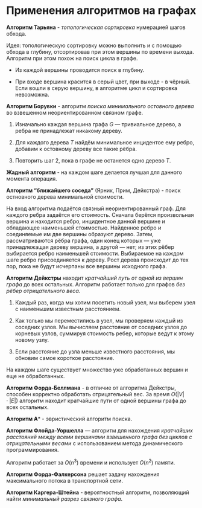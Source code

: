 # Применения алгоритмов на графах

**Алгоритм Тарьяна** - _топологическая сортировка_ нумерацией шагов обхода.

Идея: топологическую сортировку можно выполнить и с помощью обхода в глубину, отсортировав при этом вершины по времени выхода. Алгоритм при этом похож на поиск цикла в графе.

- Из каждой вершины проводится поиск в глубину.

- При входе вершина красится в серый цвет, при выходе - в чёрный. Если вошли в серую вершину, в алгоритме цикл и сортировка невозможна.

**Алгоритм Борувки** - алгоритм _поиска минимального остовного дерева_ во взвешенном неориентированном связном графе.

1. Изначально каждая вершина графа $G$ — тривиальное дерево, а ребра не принадлежат никакому дереву.

2. Для каждого дерева $T$ найдём минимальное инцидентое ему ребро, добавим к остовному дереву все такие рёбра.

3. Повторить шаг 2, пока в графе не останется одно дерево $T$.

**Жадный алгоритм** - на каждом шаге делается лучшая для данного момента операция.

**Алгоритм “ближайшего соседа”** (Ярник, Прим, Дейкстра) - поиск остновного дерева минимальной стоимости.

На вход алгоритма подаётся связный неориентированный граф. Для каждого ребра задаётся его стоимость.
Сначала берётся произвольная вершина и находится ребро, инцидентное данной вершине и обладающее наименьшей стоимостью. Найденное ребро и соединяемые им две вершины образуют дерево. Затем, рассматриваются рёбра графа, один конец которых — уже принадлежащая дереву вершина, а другой — нет; из этих рёбер выбирается ребро наименьшей стоимости. Выбираемое на каждом шаге ребро присоединяется к дереву. Рост дерева происходит до тех пор, пока не будут исчерпаны все вершины исходного графа.

**Алгоритм Дейкстры** находит _кратчайший путь от одной из вершин графа_ до всех остальных. Алгоритм работает только для графов _без рёбер отрицательного веса_.

1. Каждый раз, когда мы хотим посетить новый узел, мы выберем узел с наименьшим известным расстоянием.

2. Как только мы переместились в узел, мы проверяем каждый из соседних узлов. Мы вычисляем расстояние от соседних узлов до корневых узлов, суммируя стоимость ребер, которые ведут к этому новому узлу.

3. Если расстояние до узла меньше известного расстояния, мы обновим самое короткое расстояние.

На каждом шаге существует множество уже обработанных вершин и еще не обработанных.

**Алгоритм Форда-Беллмана** - в отличие от алгоритма Дейкстры, способен корректно обработать отрицательный вес. За время $O(|V| \cdot |E|)$  алгоритм находит кратчайшие пути от одной вершины графа до всех остальных.

**Алгоритм A*** - эвристический алгоритм поиска.

**Алгоритм Флойда-Уоршелла** — алгоритм для нахождения _кратчайших расстояний между всеми вершинами взвешенного графа без циклов с отрицательными весами_ с использованием метода динамического программирования.

Алгоритм работает за $O(n^3)$ времени и использует $O(n^2)$ памяти.
 
**Алгоритм Форда-Фалкерсона** решает задачу нахождения максимального потока в транспортной сети.

**Алгоритм Каргера-Штейна** - вероятностный алгоритм, позволяющий найти *минимальный разрез связного графа*.
